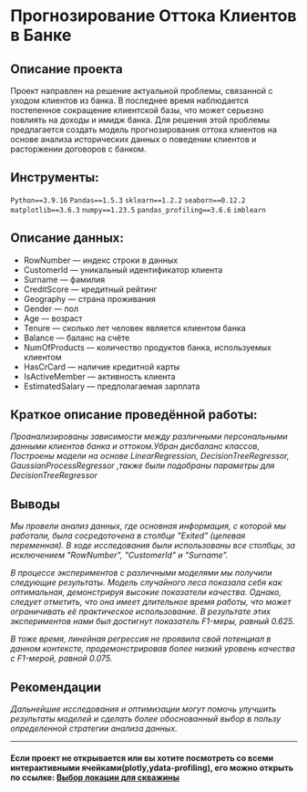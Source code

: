 # Прогнозирование Оттока Клиентов в Банке

## Описание проекта

Проект направлен на решение актуальной проблемы, связанной с уходом клиентов из банка. В последнее время наблюдается постепенное сокращение клиентской базы, что может серьезно повлиять на доходы и имидж банка. Для решения этой проблемы предлагается создать модель прогнозирования оттока клиентов на основе анализа исторических данных о поведении клиентов и расторжении договоров с банком.

## Инструменты:

`Python==3.9.16`
`Pandas==1.5.3`
`sklearn==1.2.2`
`seaborn==0.12.2`
`matplotlib==3.6.3`
`numpy==1.23.5`
`pandas_profiling==3.6.6`
`imblearn`

## Описание данных:

- RowNumber — индекс строки в данных
- CustomerId — уникальный идентификатор клиента
- Surname — фамилия
- CreditScore — кредитный рейтинг
- Geography — страна проживания
- Gender — пол
- Age — возраст
- Tenure — сколько лет человек является клиентом банка
- Balance — баланс на счёте
- NumOfProducts — количество продуктов банка, используемых клиентом
- HasCrCard — наличие кредитной карты
- IsActiveMember — активность клиента
- EstimatedSalary — предполагаемая зарплата

## Краткое описание проведённой работы:
<i> 
Проанализированы зависимости между различными персональными данными клиентов банка и оттоком.Убран дисбаланс классов, Построены модели на основе LinearRegression, DecisionTreeRegressor, GaussianProcessRegressor ,также были подобраны параметры для DecisionTreeRegressor </i>

## Выводы
<i>Мы провели анализ данных, где основная информация, с которой мы работали, была сосредоточена в столбце "Exited" (целевая переменная). В ходе исследования были использованы все столбцы, за исключением "RowNumber", "CustomerId" и "Surname".

В процессе экспериментов с различными моделями мы получили следующие результаты. Модель случайного леса показала себя как оптимальная, демонстрируя высокие показатели качества. Однако, следует отметить, что она имеет длительное время работы, что может ограничивать её практическое использование. В результате этих экспериментов нами был достигнут показатель F1-меры, равный 0.625.

В тоже время, линейная регрессия не проявила свой потенциал в данном контексте, продемонстрировав более низкий уровень качества с F1-мерой, равной 0.075.</i>

## Рекомендации
<i>Дальнейшие исследования и оптимизации могут помочь улучшить результаты моделей и сделать более обоснованный выбор в пользу определенной стратегии анализа данных.
</i>

---

#### Если проект не открывается или вы хотите посмотреть со всеми интерактивными ячейками(plotly,ydata-profiling), его можно открыть по ссылке: <a href='https://nbviewer.org/github/verydirtyhands/taxi_counter/blob/main/p6f.ipynb'>Выбор локации для скважины</a>
